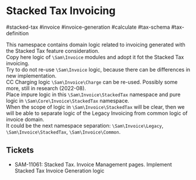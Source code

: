 # Stacked Tax Invoicing

#stacked-tax #invoice #invoice-generation #calculate #tax-schema #tax-definition

This namespace contains domain logic related to invoicing generated with the Stacked Tax feature consideration.  
Copy here logic of `\Sam\Invoice` modules and adopt it fot the Stacked Tax invoicing.  
Try to do not re-use `\Sam\Invoice` logic, because there can be differences in new implementation.  
CC Charging logic `\Sam\Invoice\Charge` can be re-used. Possibly some more, still in research (2022-08).  
Place impure logic in this `\Sam\Invoice\StackedTax` namespace and pure logic in `\Sam\Core\Invoice\StackedTax`
namespace.  
When the scope of logic in `\Sam\Invoice\StackedTax` will be clear, then we will be able to separate logic
of the Legacy Invoicing from common logic of invoice domain.  
It could be the next namespace separation: `\Sam\Invoice\Legacy`, `\Sam\Invoice\StackedTax`, `\Sam\Invoice\Common`.

## Tickets

* SAM-11061: Stacked Tax. Invoice Management pages. Implement Stacked Tax Invoice Generation logic
